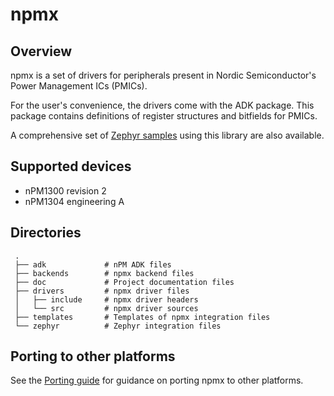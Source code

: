 # npmx
## Overview
npmx is a set of drivers for peripherals present in Nordic Semiconductor's Power Management ICs (PMICs).

For the user's convenience, the drivers come with the ADK package. This package contains definitions of register structures and bitfields for PMICs.

A comprehensive set of [Zephyr samples](https://github.com/NordicSemiconductor/npmx-zephyr) using this library are also available.

## Supported devices

* nPM1300 revision 2
* nPM1304 engineering A

## Directories
```
 .
 ├── adk             # nPM ADK files
 ├── backends        # npmx backend files
 ├── doc             # Project documentation files
 ├── drivers         # npmx driver files
 │   ├── include     # npmx driver headers
 │   └── src         # npmx driver sources
 ├── templates       # Templates of npmx integration files
 └── zephyr          # Zephyr integration files
```

## Porting to other platforms
See the [Porting guide](PORTING.md) for guidance on porting npmx to other platforms.
